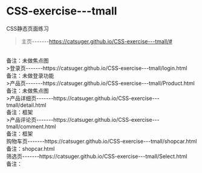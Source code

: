 # CSS-exercise---tmall
CSS静态页面练习
>主页-------https://catsuger.github.io/CSS-exercise---tmall/#
<br/>
备注：未做焦点图<br/>
>登录页-------https://catsuger.github.io/CSS-exercise---tmall/login.html<br/>
备注：未做登录功能<br/>
>产品页-------https://catsuger.github.io/CSS-exercise---tmall/Product.html<br/>
备注：未做焦点图<br/>
>产品详细页-------https://catsuger.github.io/CSS-exercise---tmall/detail.html<br/>
备注：框架<br/>
>产品评论页-------https://catsuger.github.io/CSS-exercise---tmall/comment.html<br/>
备注：框架<br/>
购物车页-------https://catsuger.github.io/CSS-exercise---tmall/shopcar.html<br/>
备注：shopcar.html<br/>
筛选页-------https://catsuger.github.io/CSS-exercise---tmall/Select.html  <br/>
备注：<br/>
